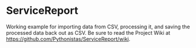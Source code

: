 # ServiceReport
Working example for importing data from CSV, processing it, and saving the processed data back out as CSV. Be sure to read the Project Wiki at https://github.com/Pythonistas/ServiceReport/wiki.
